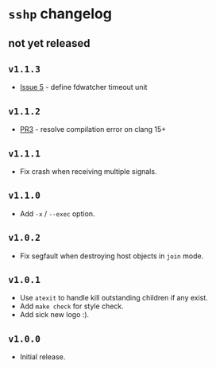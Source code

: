 # `sshp` changelog

## not yet released

## `v1.1.3`

- [Issue 5](https://github.com/bahamas10/sshp/issues/5) - define fdwatcher
    timeout unit

## `v1.1.2`

- [PR3](https://github.com/bahamas10/sshp/pull/3) - resolve compilation error on
    clang 15+

## `v1.1.1`

- Fix crash when receiving multiple signals.

## `v1.1.0`

- Add `-x` / `--exec` option.

## `v1.0.2`

- Fix segfault when destroying host objects in `join` mode.

## `v1.0.1`

- Use `atexit` to handle kill outstanding children if any exist.
- Add `make check` for style check.
- Add sick new logo :).

## `v1.0.0`

- Initial release.
